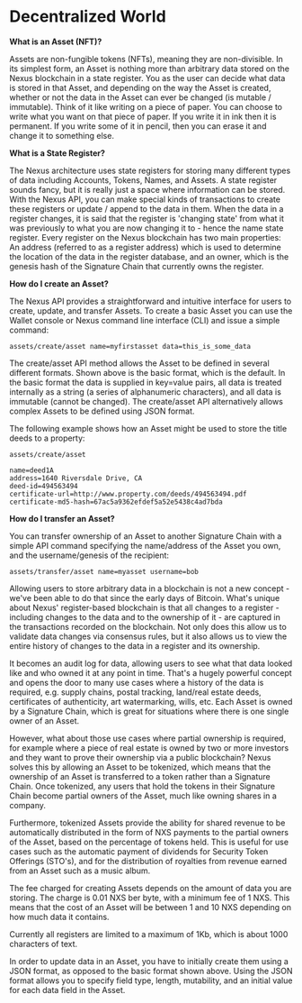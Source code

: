 # Decentralized World

**What is an Asset (NFT)?**

Assets are non-fungible tokens (NFTs), meaning they are non-divisible. In its simplest form, an Asset is nothing more than arbitrary data stored on the Nexus blockchain in a state register. You as the user can decide what data is stored in that Asset, and depending on the way the Asset is created, whether or not the data in the Asset can ever be changed (is mutable / immutable). Think of it like writing on a piece of paper. You can choose to write what you want on that piece of paper. If you write it in ink then it is permanent. If you write some of it in pencil, then you can erase it and change it to something else.

**What is a State Register?**

The Nexus architecture uses state registers for storing many different types of data including Accounts, Tokens, Names, and Assets. A state register sounds fancy, but it is really just a space where information can be stored. With the Nexus API, you can make special kinds of transactions to create these registers or update / append to the data in them. When the data in a register changes, it is said that the register is 'changing state' from what it was previously to what you are now changing it to - hence the name state register. Every register on the Nexus blockchain has two main properties: An address (referred to as a register address) which is used to determine the location of the data in the register database, and an owner, which is the genesis hash of the Signature Chain that currently owns the register.

**How do I create an Asset?**

The Nexus API provides a straightforward and intuitive interface for users to create, update, and transfer Assets. To create a basic Asset you can use the Wallet console or Nexus command line interface (CLI) and issue a simple command:

`assets/create/asset name=myfirstasset data=this_is_some_data`

The create/asset API method allows the Asset to be defined in several different formats. Shown above is the basic format, which is the default. In the basic format the data is supplied in key=value pairs, all data is treated internally as a string (a series of alphanumeric characters), and all data is immutable (cannot be changed). The create/asset API alternatively allows complex Assets to be defined using JSON format.

The following example shows how an Asset might be used to store the title deeds to a property:

`assets/create/asset`

`name=deed1A`\
`address=1640 Riversdale Drive, CA`\
`deed-id=494563494`\
`certificate-url=http://www.property.com/deeds/494563494.pdf`\
`certificate-md5-hash=67ac5a9362efdef5a52e5438c4ad7bda`

**How do I transfer an Asset?**

You can transfer ownership of an Asset to another Signature Chain with a simple API command specifying the name/address of the Asset you own, and the username/genesis of the recipient:

`assets/transfer/asset name=myasset username=bob`

Allowing users to store arbitrary data in a blockchain is not a new concept - we've been able to do that since the early days of Bitcoin. What's unique about Nexus' register-based blockchain is that all changes to a register - including changes to the data and to the ownership of it - are captured in the transactions recorded on the blockchain. Not only does this allow us to validate data changes via consensus rules, but it also allows us to view the entire history of changes to the data in a register and its ownership.

It becomes an audit log for data, allowing users to see what that data looked like and who owned it at any point in time. That's a hugely powerful concept and opens the door to many use cases where a history of the data is required, e.g. supply chains, postal tracking, land/real estate deeds, certificates of authenticity, art watermarking, wills, etc. Each Asset is owned by a Signature Chain, which is great for situations where there is one single owner of an Asset.

However, what about those use cases where partial ownership is required, for example where a piece of real estate is owned by two or more investors and they want to prove their ownership via a public blockchain? Nexus solves this by allowing an Asset to be tokenized, which means that the ownership of an Asset is transferred to a token rather than a Signature Chain. Once tokenized, any users that hold the tokens in their Signature Chain become partial owners of the Asset, much like owning shares in a company.

Furthermore, tokenized Assets provide the ability for shared revenue to be automatically distributed in the form of NXS payments to the partial owners of the Asset, based on the percentage of tokens held. This is useful for use cases such as the automatic payment of dividends for Security Token Offerings (STO's), and for the distribution of royalties from revenue earned from an Asset such as a music album.

The fee charged for creating Assets depends on the amount of data you are storing. The charge is 0.01 NXS ber byte, with a minimum fee of 1 NXS. This means that the cost of an Asset will be between 1 and 10 NXS depending on how much data it contains.

Currently all registers are limited to a maximum of 1Kb, which is about 1000 characters of text.

In order to update data in an Asset, you have to initially create them using a JSON format, as opposed to the basic format shown above. Using the JSON format allows you to specify field type, length, mutability, and an initial value for each data field in the Asset.
